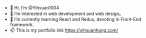 - 👋 Hi, I’m @Yihsuan1004
- 👀 I’m interested in web development and web design。
- 🌱 I’m currently learning React and Redux, devoting in Front-End framework.
- 📫 This is my portfolio link https://yihsuanhung.com/


<!---
Yihsuan1004/Yihsuan1004 is a ✨ special ✨ repository because its `README.md` (this file) appears on your GitHub profile.
You can click the Preview link to take a look at your changes.
--->
